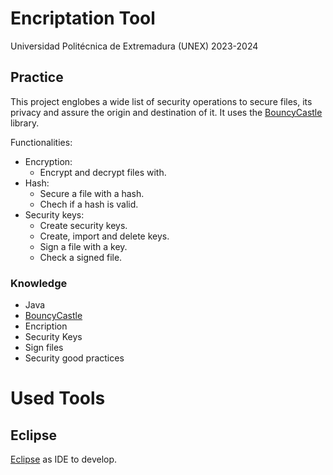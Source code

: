 # Encriptation Tool

Universidad Politécnica de Extremadura (UNEX)
2023-2024

## Practice

This project englobes a wide list of security operations to secure files, its privacy and assure the origin and destination of it. It uses the [BouncyCastle](https://www.bouncycastle.org/) library.

Functionalities:
- Encryption:
  - Encrypt and decrypt files with.
- Hash:
  - Secure a file with a hash.
  - Chech if a hash is valid.
- Security keys:
  - Create security keys.
  - Create, import and delete keys.
  - Sign a file with a key.
  - Check a signed file.

### Knowledge

- Java
- [BouncyCastle](https://www.bouncycastle.org/)
- Encription
- Security Keys
- Sign files
- Security good practices

# Used Tools

## Eclipse

[Eclipse](https://eclipseide.org/) as IDE to develop.

